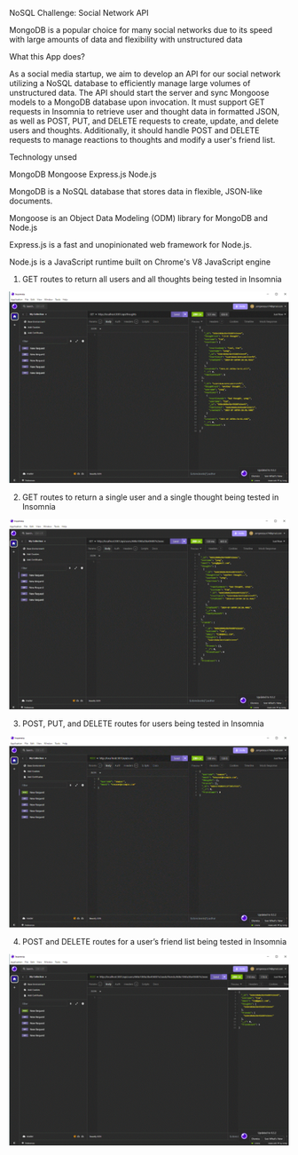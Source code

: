 NoSQL Challenge: Social Network API

MongoDB is a popular choice for many social networks due to its speed with large amounts of data and flexibility with unstructured data

What this App does?

As a social media startup, we aim to develop an API for our social network utilizing a NoSQL database to efficiently manage large volumes of unstructured data. The API should start the server and sync Mongoose models to a MongoDB database upon invocation. It must support GET requests in Insomnia to retrieve user and thought data in formatted JSON, as well as POST, PUT, and DELETE requests to create, update, and delete users and thoughts. Additionally, it should handle POST and DELETE requests to manage reactions to thoughts and modify a user's friend list.

Technology unsed

MongoDB
Mongoose
Express.js
Node.js

MongoDB is a NoSQL database that stores data in flexible, JSON-like documents.

Mongoose is an Object Data Modeling (ODM) library for MongoDB and Node.js

Express.js is a fast and unopinionated web framework for Node.js.

Node.js is a JavaScript runtime built on Chrome's V8 JavaScript engine

1. GET routes to return all users and all thoughts being tested in Insomnia

![Get](assets/1.GIF)

2.  GET routes to return a single user and a single thought being tested in Insomnia

![Get](assets/2.GIF)

3. POST, PUT, and DELETE routes for users being tested in Insomnia

![post,put,delete](assets/3.GIF)

4.  POST and DELETE routes for a user’s friend list being tested in Insomnia

![post,delete](assets/4.GIF)